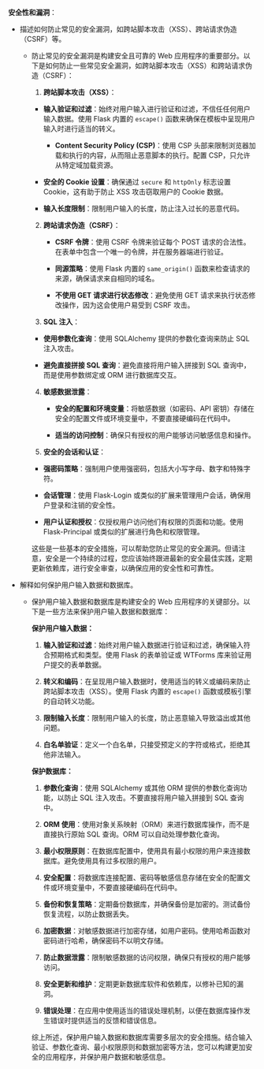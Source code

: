 **安全性和漏洞**：

- 描述如何防止常见的安全漏洞，如跨站脚本攻击（XSS）、跨站请求伪造（CSRF）等。

  - 防止常见的安全漏洞是构建安全且可靠的 Web 应用程序的重要部分。以下是如何防止一些常见安全漏洞，如跨站脚本攻击（XSS）和跨站请求伪造（CSRF）：

    1. **跨站脚本攻击（XSS）**：
    - **输入验证和过滤**：始终对用户输入进行验证和过滤，不信任任何用户输入数据。使用 Flask 内置的 `escape()` 函数来确保在模板中呈现用户输入时进行适当的转义。
       
       - **Content Security Policy (CSP)**：使用 CSP 头部来限制浏览器加载和执行的内容，从而阻止恶意脚本的执行。配置 CSP，只允许从特定域加载资源。
       
    - **安全的 Cookie 设置**：确保通过 `secure` 和 `httpOnly` 标志设置 Cookie，这有助于防止 XSS 攻击窃取用户的 Cookie 数据。
       
    - **输入长度限制**：限制用户输入的长度，防止注入过长的恶意代码。
       
    2. **跨站请求伪造（CSRF）**：

       - **CSRF 令牌**：使用 CSRF 令牌来验证每个 POST 请求的合法性。在表单中包含一个唯一的令牌，并在服务器端进行验证。

       - **同源策略**：使用 Flask 内置的 `same_origin()` 函数来检查请求的来源，确保请求来自相同的域名。

       - **不使用 GET 请求进行状态修改**：避免使用 GET 请求来执行状态修改操作，因为这会使用户易受到 CSRF 攻击。

    3. **SQL 注入**：
    - **使用参数化查询**：使用 SQLAlchemy 提供的参数化查询来防止 SQL 注入攻击。
       
    - **避免直接拼接 SQL 查询**：避免直接将用户输入拼接到 SQL 查询中，而是使用参数绑定或 ORM 进行数据库交互。
       
    4. **敏感数据泄露**：

       - **安全的配置和环境变量**：将敏感数据（如密码、API 密钥）存储在安全的配置文件或环境变量中，不要直接硬编码在代码中。

       - **适当的访问控制**：确保只有授权的用户能够访问敏感信息和操作。

    5. **安全的会话和认证**：
    - **强密码策略**：强制用户使用强密码，包括大小写字母、数字和特殊字符。
       
    - **会话管理**：使用 Flask-Login 或类似的扩展来管理用户会话，确保用户登录和注销的安全性。
       
    - **用户认证和授权**：仅授权用户访问他们有权限的页面和功能。使用 Flask-Principal 或类似的扩展进行角色和权限管理。

    这些是一些基本的安全措施，可以帮助您防止常见的安全漏洞。但请注意，安全是一个持续的过程，您应该始终跟进最新的安全最佳实践，定期更新依赖库，进行安全审查，以确保应用的安全性和可靠性。

- 解释如何保护用户输入数据和数据库。

  - 保护用户输入数据和数据库是构建安全的 Web 应用程序的关键部分。以下是一些方法来保护用户输入数据和数据库：

    **保护用户输入数据：**

    1. **输入验证和过滤**：始终对用户输入数据进行验证和过滤，确保输入符合预期格式和类型。使用 Flask 的表单验证或 WTForms 库来验证用户提交的表单数据。

    2. **转义和编码**：在呈现用户输入数据时，使用适当的转义或编码来防止跨站脚本攻击（XSS）。使用 Flask 内置的 `escape()` 函数或模板引擎的自动转义功能。

    3. **限制输入长度**：限制用户输入的长度，防止恶意输入导致溢出或其他问题。

    4. **白名单验证**：定义一个白名单，只接受预定义的字符或格式，拒绝其他非法输入。

    **保护数据库：**

    1. **参数化查询**：使用 SQLAlchemy 或其他 ORM 提供的参数化查询功能，以防止 SQL 注入攻击。不要直接将用户输入拼接到 SQL 查询中。

    2. **ORM 使用**：使用对象关系映射（ORM）来进行数据库操作，而不是直接执行原始 SQL 查询。ORM 可以自动处理参数化查询。

    3. **最小权限原则**：在数据库配置中，使用具有最小权限的用户来连接数据库。避免使用具有过多权限的用户。

    4. **安全配置**：将数据库连接配置、密码等敏感信息存储在安全的配置文件或环境变量中，不要直接硬编码在代码中。

    5. **备份和恢复策略**：定期备份数据库，并确保备份是加密的。测试备份恢复流程，以防止数据丢失。

    6. **加密数据**：对敏感数据进行加密存储，如用户密码。使用哈希函数对密码进行哈希，确保密码不以明文存储。

    7. **防止数据泄露**：限制敏感数据的访问权限，确保只有授权的用户能够访问。

    8. **安全更新和维护**：定期更新数据库软件和依赖库，以修补已知的漏洞。

    9. **错误处理**：在应用中使用适当的错误处理机制，以便在数据库操作发生错误时提供适当的反馈和错误信息。

    综上所述，保护用户输入数据和数据库需要多层次的安全措施。结合输入验证、参数化查询、最小权限原则和数据加密等方法，您可以构建更加安全的应用程序，并保护用户数据和敏感信息。